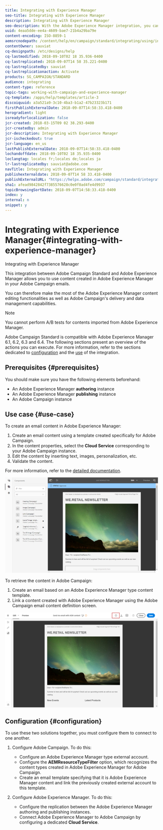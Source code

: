 ```yaml
---
title: Integrating with Experience Manager
seo-title: Integrating with Experience Manager
description: Integrating with Experience Manager
seo-description: With the Adobe Experience Manager integration, you can create content directly in AEM and use it later on in Adobe Campaign.
uuid: 4eaa5dde-ee4a-4609-bae7-21b4a29ba79e
content-encoding: ISO-8859-1
aemsrcnodepath: /content/help/en/campaign/standard/integrating/using/integrating-with-experience-manager
contentOwner: sauviat
cq-designpath: /etc/designs/help
cq-lastmodified: 2018-09-10T02 18 35.936-0400
cq-lastreplicated: 2018-09-07T14 58 35.221-0400
cq-lastreplicatedby: sauviat
cq-lastreplicationaction: Activate
products: SG_CAMPAIGN/STANDARD
audience: integrating
content-type: reference
topic-tags: working-with-campaign-and-experience-manager
cq-template: /apps/help/templates/article-3
discoiquuid: a3a521a9-3c10-4ba3-b1a2-47b23323b171
firstPublishExternalDate: 2018-09-07T14:58:33.418-0400
herogradient: light
isreadyforlocalization: false
jcr-created: 2018-03-15T09 02 38.293-0400
jcr-createdby: admin
jcr-description: Integrating with Experience Manager
jcr-ischeckedout: true
jcr-language: en_us
lastPublishExternalDate: 2018-09-07T14:58:33.418-0400
lochandoffdate: 2018-09-10T02 18 35.935-0400
loclangtag: locales fr;locales de;locales ja
lr-lastreplicatedby: sauviat@adobe.com
navTitle: Integrating with Experience Manager
publishexternaldate: 2018-09-07T14 58 33.418-0400
publishExternalURL: "https://helpx.adobe.com/campaign/standard/integrating/using/integrating-with-experience-manager.html"
sha1: afead9842842f7385576628c0e0f0ad4fe4d9937
topicBrowsingSortDate: 2018-09-07T14:58:33.418-0400
index: y
internal: n
snippet: y
---
```


# Integrating with Experience Manager{#integrating-with-experience-manager}

Integrating with Experience Manager

This integration between Adobe Campaign Standard and Adobe Experience Manager allows you to use content created in Adobe Experience Manager in your Adobe Campaign emails.

You can therefore make the most of the Adobe Experience Manager content editing functionalities as well as Adobe Campaign's delivery and data management capabilities.

>[!NOTE]
>
>You cannot perform A/B tests for contents imported from Adobe Experience Manager.

Adobe Campaign Standard is compatible with Adobe Experience Manager 6.1, 6.2, 6.3 and 6.4. The following sections present an overview of the actions you can execute. For more information, refer to the sections dedicated to [configuration](https://helpx.adobe.com/experience-manager/6-4/sites/administering/using/campaignstandard.html) and the [use](https://helpx.adobe.com/experience-manager/6-4/sites/authoring/using/campaign.html) of the integration.

## Prerequisites {#prerequisites}

You should make sure you have the following elements beforehand:

* An Adobe Experience Manager **authoring** instance
* An Adobe Experience Manager **publishing** instance
* An Adobe Campaign instance

## Use case {#use-case}

To create an email content in Adobe Experience Manager:

1. Create an email content using a template created specifically for Adobe Campaign.
1. In the content properties, select the **Cloud Service** corresponding to your Adobe Campaign instance.
1. Edit the content by inserting text, images, personalization, etc.
1. Validate the content.

For more information, refer to the [detailed documentation](https://docs.adobe.com/docs/en/aem/6-2/author/personalization/adobe-campaign/campaign.html).

![](assets/aem_content.png)

To retrieve the content in Adobe Campaign:

1. Create an email based on an Adobe Experience Manager type content template.
1. Link a content created with Adobe Experience Manager using the Adobe Campaign email content definition screen.

![](assets/aem_linked_content.png)

## Configuration {#configuration}

To use these two solutions together, you must configure them to connect to one another.

1. Configure Adobe Campaign. To do this:

    * Configure an Adobe Experience Manager type external account.
    * Configure the **AEMResourceTypeFilter** option, which recognizes the content types created in Adobe Experience Manager for Adobe Campaign.
    * Create an email template specifying that it is Adobe Experience Manager content and link the previously created external account to this template.

1. Configure Adobe Experience Manager. To do this:

    * Configure the replication between the Adobe Experience Manager authoring and publishing instances.
    * Connect Adobe Experience Manager to Adobe Campaign by configuring a dedicated **Cloud Service**.

